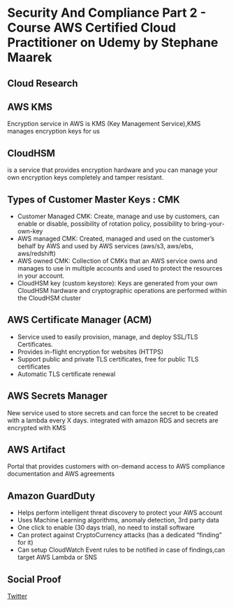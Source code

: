 
# Security And Compliance Part 2 - Course AWS Certified Cloud Practitioner on Udemy by Stephane Maarek

## Cloud Research
## AWS KMS 
Encryption service in AWS is KMS (Key Management Service),KMS manages encryption keys for us

## CloudHSM
is a service that provides encryption hardware and you can manage your own encryption keys completely and tamper resistant.

## Types of Customer Master Keys : CMK 
- Customer Managed CMK: Create, manage and use by customers, can enable or disable, possibility of rotation policy, possibility to bring-your-own-key 
- AWS managed CMK: Created, managed and used on the customer’s behalf by AWS and used by AWS services (aws/s3, aws/ebs, aws/redshift)
- AWS owned CMK: Collection of CMKs that an AWS service owns and manages to use in multiple accounts and used to protect the resources in your account.
- CloudHSM key (custom keystore): Keys are generated from your own CloudHSM hardware and cryptographic operations are performed within the CloudHSM cluster

## AWS Certificate Manager (ACM)
- Service used to easily provision, manage, and deploy SSL/TLS Certificates.
- Provides in-flight encryption for websites (HTTPS)
- Support public and private TLS certificates, free for public TLS certificates
- Automatic TLS certificate renewal

## AWS Secrets Manager
New service used to store secrets and can force the secret to be created with a lambda every X days. integrated with amazon RDS and secrets are encrypted with KMS

## AWS Artifact 
Portal that provides customers with on-demand access to AWS compliance documentation and AWS agreements

## Amazon GuardDuty
- Helps perform intelligent threat discovery to protect your AWS account
- Uses Machine Learning algorithms, anomaly detection, 3rd party data
- One click to enable (30 days trial), no need to install software
- Can protect against CryptoCurrency attacks (has a dedicated “finding” for it)
- Can setup CloudWatch Event rules to be notified in case of findings,can target AWS Lambda or SNS

## Social Proof

[Twitter](https://twitter.com/silvyameliaa_/status/1633335217456041984)
